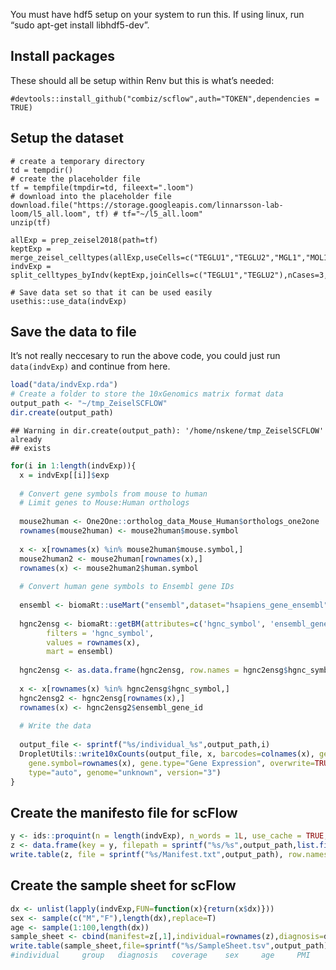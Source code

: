 You must have hdf5 setup on your system to run this. If using linux, run
“sudo apt-get install libhdf5-dev”.

Install packages
----------------

These should all be setup within Renv but this is what’s needed:


    #devtools::install_github("combiz/scflow",auth="TOKEN",dependencies = TRUE)

Setup the dataset
-----------------

    # create a temporary directory
    td = tempdir()
    # create the placeholder file
    tf = tempfile(tmpdir=td, fileext=".loom")
    # download into the placeholder file
    download.file("https://storage.googleapis.com/linnarsson-lab-loom/l5_all.loom", tf) # tf="~/l5_all.loom"
    unzip(tf)

    allExp = prep_zeisel2018(path=tf)
    keptExp = merge_zeisel_celltypes(allExp,useCells=c("TEGLU1","TEGLU2","MGL1","MOL1"))
    indvExp = split_celltypes_byIndv(keptExp,joinCells=c("TEGLU1","TEGLU2"),nCases=3,jointName="Pyramidal")

    # Save data set so that it can be used easily
    usethis::use_data(indvExp)

Save the data to file
---------------------

It’s not really neccesary to run the above code, you could just run
`data(indvExp)` and continue from here.

``` r
load("data/indvExp.rda")
# Create a folder to store the 10xGenomics matrix format data
output_path <- "~/tmp_ZeiselSCFLOW"
dir.create(output_path)
```

    ## Warning in dir.create(output_path): '/home/nskene/tmp_ZeiselSCFLOW' already
    ## exists

``` r
for(i in 1:length(indvExp)){
  x = indvExp[[i]]$exp
  
  # Convert gene symbols from mouse to human
  # Limit genes to Mouse:Human orthologs
  
  mouse2human <- One2One::ortholog_data_Mouse_Human$orthologs_one2one 
  rownames(mouse2human) <- mouse2human$mouse.symbol
  
  x <- x[rownames(x) %in% mouse2human$mouse.symbol,]
  mouse2human2 <- mouse2human[rownames(x),]
  rownames(x) <- mouse2human2$human.symbol
  
  # Convert human gene symbols to Ensembl gene IDs
  
  ensembl <- biomaRt::useMart("ensembl",dataset="hsapiens_gene_ensembl")
  
  hgnc2ensg <- biomaRt::getBM(attributes=c('hgnc_symbol', 'ensembl_gene_id'), 
        filters = 'hgnc_symbol', 
        values = rownames(x), 
        mart = ensembl)
  
  hgnc2ensg <- as.data.frame(hgnc2ensg, row.names = hgnc2ensg$hgnc_symbol)
  
  x <- x[rownames(x) %in% hgnc2ensg$hgnc_symbol,]  
  hgnc2ensg2 <- hgnc2ensg[rownames(x),]
  rownames(x) <- hgnc2ensg2$ensembl_gene_id
  
  # Write the data
  
  output_file <- sprintf("%s/individual_%s",output_path,i)
  DropletUtils::write10xCounts(output_file, x, barcodes=colnames(x), gene.id=rownames(x),
    gene.symbol=rownames(x), gene.type="Gene Expression", overwrite=TRUE, 
    type="auto", genome="unknown", version="3")
}
```

Create the manifesto file for scFlow
------------------------------------

``` r
y <- ids::proquint(n = length(indvExp), n_words = 1L, use_cache = TRUE, use_openssl = FALSE)
z <- data.frame(key = y, filepath = sprintf("%s/%s",output_path,list.files(output_path,pattern="individual")),stringsAsFactors = FALSE)
write.table(z, file = sprintf("%s/Manifest.txt",output_path), row.names = FALSE, col.names = TRUE, quote = FALSE, sep = "\t")
```

Create the sample sheet for scFlow
----------------------------------

``` r
dx <- unlist(lapply(indvExp,FUN=function(x){return(x$dx)}))
sex <- sample(c("M","F"),length(dx),replace=T)
age <- sample(1:100,length(dx))
sample_sheet <- cbind(manifest=z[,1],individual=rownames(z),diagnosis=dx,sex=sex)
write.table(sample_sheet,file=sprintf("%s/SampleSheet.tsv",output_path), row.names = FALSE, col.names = TRUE, quote = FALSE, sep = "\t")
#individual     group   diagnosis   coverage    sex     age     PMI     duration    capdate     prepdate    seqdate     MLS     RIN     manifest
```
